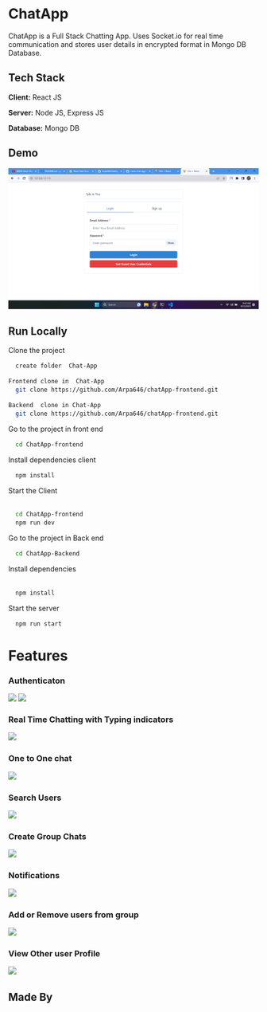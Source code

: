 
# ChatApp

ChatApp is a Full Stack Chatting App.
Uses Socket.io for real time communication and stores user details in encrypted format in Mongo DB Database.
## Tech Stack

**Client:** React JS

**Server:** Node JS, Express JS

**Database:** Mongo DB
  
## Demo

<!-- https://talk-a-tive.herokuapp.com/ -->

![](https://github.com/Arpa646/chatApp-frontend/blob/main/screenshort/login.png)
## Run Locally

Clone the project

```bash
  create folder  Chat-App
```
```bash
Frontend clone in  Chat-App
  git clone https://github.com/Arpa646/chatApp-frontend.git  
```
```bash
Backend  clone in Chat-App
  git clone https://github.com/Arpa646/chatApp-frontend.git  
```

Go to the project in front end

```bash
  cd ChatApp-frontend
```

Install dependencies client

```bash
  npm install
```
Start the Client

```bash
 
  cd ChatApp-frontend
  npm run dev
```



Go to the project in Back end
```bash
  cd ChatApp-Backend
```

Install dependencies
```bash

  npm install
```

Start the server

```bash
  npm run start
```



  
# Features

### Authenticaton
![](https://github.com/piyush-eon/mern-chat-app/blob/master/screenshots/login.PNG)
![](https://github.com/piyush-eon/mern-chat-app/blob/master/screenshots/signup.PNG)
### Real Time Chatting with Typing indicators
![](https://github.com/piyush-eon/mern-chat-app/blob/master/screenshots/real-time.PNG)
### One to One chat
![](https://github.com/piyush-eon/mern-chat-app/blob/master/screenshots/mainscreen.PNG)
### Search Users
![](https://github.com/piyush-eon/mern-chat-app/blob/master/screenshots/search.PNG)
### Create Group Chats
![](https://github.com/piyush-eon/mern-chat-app/blob/master/screenshots/new%20grp.PNG)
### Notifications 
![](https://github.com/piyush-eon/mern-chat-app/blob/master/screenshots/group%20%2B%20notif.PNG)
### Add or Remove users from group
![](https://github.com/piyush-eon/mern-chat-app/blob/master/screenshots/add%20rem.PNG)
### View Other user Profile
![](https://github.com/piyush-eon/mern-chat-app/blob/master/screenshots/profile.PNG)
## Made By



  
